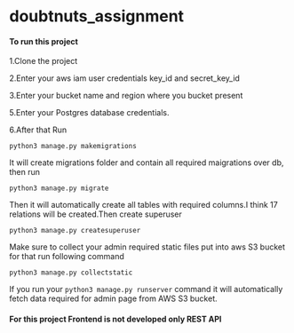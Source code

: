 # doubtnuts_assignment
#### To run this project
1.Clone the project

2.Enter your aws iam user credentials key_id and secret_key_id

3.Enter your bucket name and region where you bucket present

5.Enter your Postgres database credentials.

6.After that Run

```
python3 manage.py makemigrations
```

It will create migrations folder and contain all required maigrations over db, then run 

```
python3 manage.py migrate
```

Then it will automatically create all tables with required columns.I think 17 relations will be created.Then create superuser

```
python3 manage.py createsuperuser
```

Make sure to collect your admin required static files put into aws S3 bucket for that run following command

```
python3 manage.py collectstatic
```

If you run your ```python3 manage.py runserver``` command it will automatically fetch data required for admin page from AWS S3 bucket.

#### For this project Frontend is not developed only REST API
